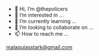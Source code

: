 - 👋 Hi, I’m @thepolicers
- 👀 I’m interested in ...
- 🌱 I’m currently learning ...
- 💞️ I’m looking to collaborate on ...
- 📫 How to reach me ...

<!---
thepolicers/thepolicers is a ✨ special ✨ repository because its `README.md` (this file) appears on your GitHub profile.
You can click the Preview link to take a look at your changes.
--->
malaquiasstark@gmail.com
